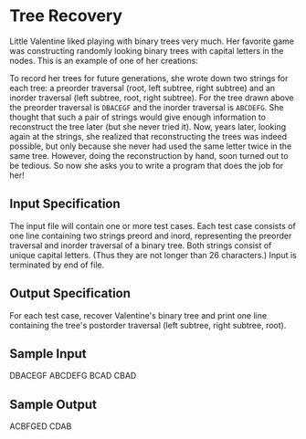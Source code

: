 # Tree Recovery

Little Valentine liked playing with binary trees very much. Her favorite game was constructing randomly looking binary trees with capital letters in the nodes.
This is an example of one of her creations:

To record her trees for future generations, she wrote down two strings for each tree: a preorder traversal (root, left subtree, right subtree) and an inorder traversal (left subtree, root, right subtree).
For the tree drawn above the preorder traversal is `DBACEGF` and the inorder traversal is `ABCDEFG`.
She thought that such a pair of strings would give enough information to reconstruct the tree later (but she never tried it).
Now, years later, looking again at the strings, she realized that reconstructing the trees was indeed possible, but only because she never had used the same letter twice in the same tree.
However, doing the reconstruction by hand, soon turned out to be tedious.
So now she asks you to write a program that does the job for her!

## Input Specification

The input file will contain one or more test cases. Each test case consists of one line containing two strings preord and inord, representing the preorder traversal and inorder traversal of a binary tree. Both strings consist of unique capital letters. (Thus they are not longer than 26 characters.)
Input is terminated by end of file.

## Output Specification

For each test case, recover Valentine's binary tree and print one line containing the tree's postorder traversal (left subtree, right subtree, root).

## Sample Input

DBACEGF ABCDEFG
BCAD CBAD

## Sample Output

ACBFGED
CDAB
